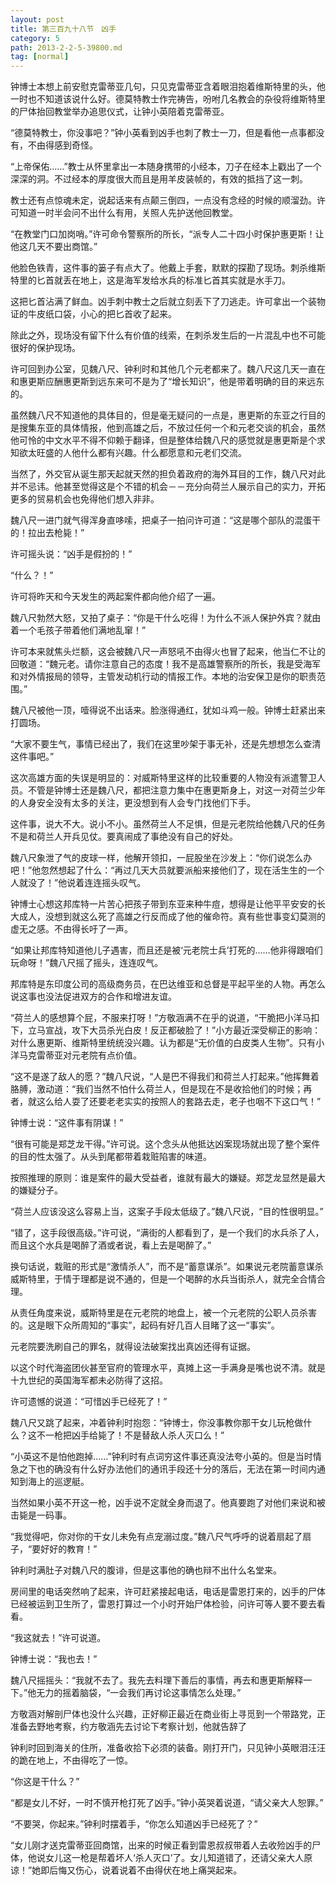 ```yaml
---
layout: post
title: 第三百九十八节　凶手
category: 5
path: 2013-2-2-5-39800.md
tag: [normal]
---
```


钟博士本想上前安慰克雷蒂亚几句，只见克雷蒂亚含着眼泪抱着维斯特里的头，他一时也不知道该说什么好。德莫特教士作完祷告，吩咐几名教会的杂役将维斯特里的尸体抬回教堂举办追思仪式，让钟小英陪着克雷蒂亚。

“德莫特教士，你没事吧？”钟小英看到凶手也刺了教士一刀，但是看他一点事都没有，不由得感到奇怪。

“上帝保佑……”教士从怀里拿出一本随身携带的小经本，刀子在经本上戳出了一个深深的洞。不过经本的厚度很大而且是用羊皮装帧的，有效的抵挡了这一刺。

教士还有点惊魂未定，说起话来有点颠三倒四，一点没有念经的时候的顺溜劲。许可知道一时半会问不出什么有用，关照人先护送他回教堂。

“在教堂门口加岗哨。”许可命令警察所的所长，“派专人二十四小时保护惠更斯！让他这几天不要出商馆。”

他脸色铁青，这件事的篓子有点大了。他戴上手套，默默的探勘了现场。刺杀维斯特里的匕首就丢在地上，这是海军发给水兵的标准匕首其实就是水手刀。

这把匕首沾满了鲜血。凶手刺中教士之后就立刻丢下了刀逃走。许可拿出一个装物证的牛皮纸口袋，小心的把匕首收了起来。

除此之外，现场没有留下什么有价值的线索，在刺杀发生后的一片混乱中也不可能很好的保护现场。

许可回到办公室，见魏八尺、钟利时和其他几个元老都来了。魏八尺这几天一直在和惠更斯应酬惠更斯到远东来可不是为了“增长知识”，他是带着明确的目的来远东的。

虽然魏八尺不知道他的具体目的，但是毫无疑问的一点是，惠更斯的东亚之行目的是搜集东亚的具体情报，他到高雄之后，不放过任何一个和元老交谈的机会，虽然他可怜的中文水平不得不仰赖于翻译，但是整体给魏八尺的感觉就是惠更斯是个求知欲太旺盛的人他什么都有兴趣。什么都愿意和元老们交流。

当然了，外交官从诞生那天起就天然的担负着政府的海外耳目的工作，魏八尺对此并不忌讳。他甚至觉得这是个不错的机会－－充分向荷兰人展示自己的实力，开拓更多的贸易机会也免得他们想入非非。

魏八尺一进门就气得浑身直哆嗦，把桌子一拍问许可道：“这是哪个部队的混蛋干的！拉出去枪毙！”

许可摇头说：“凶手是假扮的！”

“什么？！”

许可将昨天和今天发生的两起案件都向他介绍了一遍。

魏八尺勃然大怒，又拍了桌子：“你是干什么吃得！为什么不派人保护外宾？就由着一个毛孩子带着他们满地乱窜！”

许可本来就焦头烂额，这会被魏八尺一声怒吼不由得火也冒了起来，他当仁不让的回敬道：“魏元老。请你注意自己的态度！我不是高雄警察所的所长，我是受海军和对外情报局的领导，主管发动机行动的情报工作。本地的治安保卫是你的职责范围。”

魏八尺被他一顶，噎得说不出话来。脸涨得通红，犹如斗鸡一般。钟博士赶紧出来打圆场。

“大家不要生气，事情已经出了，我们在这里吵架于事无补，还是先想想怎么查清这件事吧。”

这次高雄方面的失误是明显的：对威斯特里这样的比较重要的人物没有派遣警卫人员。不管是钟博士还是魏八尺，都把注意力集中在惠更斯身上，对这一对荷兰少年的人身安全没有太多的关注，更没想到有人会专门找他们下手。

这件事，说大不大。说小不小。虽然荷兰人不足惧，但是元老院给他魏八尺的任务不是和荷兰人开兵见仗。要真闹成了事绝没有自己的好处。

魏八尺象泄了气的皮球一样，他解开领扣，一屁股坐在沙发上：“你们说怎么办吧！”他忽然想起了什么：“再过几天大员就要派船来接他们了，现在活生生的一个人就没了！”他说着连连摇头叹气。

钟博士心想这邦库特一片苦心把孩子带到东亚来种牛痘，想得是让他平平安安的长大成人，没想到就这么死了高雄之行反而成了他的催命符。真有些世事变幻莫测的虚无之感。不由得长吁了一声。

“如果让邦库特知道他儿子遇害，而且还是被‘元老院士兵’打死的……他非得跟咱们玩命呀！”魏八尺摇了摇头，连连叹气。

邦库特是东印度公司的高级商务员，在巴达维亚和总督是平起平坐的人物。再怎么说这事也没法促进双方的合作和增进友谊。

“荷兰人的感想算个屁，不服来打呀！”方敬涵满不在乎的说道，“干脆把小洋马扣下，立马宣战，攻下大员杀光白皮！反正都破脸了！”小方最近深受柳正的影响：对什么惠更斯、维斯特里统统没兴趣。认为都是“无价值的白皮类人生物”。只有小洋马克雷蒂亚对元老院有点价值。

“这不是遂了敌人的愿？”魏八尺说，“人是巴不得我们和荷兰人打起来。”他挥舞着胳膊，激动道：“我们当然不怕什么荷兰人，但是现在不是收拾他们的时候；再者，就这么给人耍了还要老老实实的按照人的套路去走，老子也咽不下这口气！”

钟博士说：“这件事有阴谋！”

“很有可能是郑芝龙干得。”许可说。这个念头从他抵达凶案现场就出现了整个案件的目的性太强了。从头到尾都带着栽赃陷害的味道。

按照推理的原则：谁是案件的最大受益者，谁就有最大的嫌疑。郑芝龙显然是最大的嫌疑分子。

“荷兰人应该没这么容易上当，这案子手段太低级了。”魏八尺说，“目的性很明显。”

“错了，这手段很高级。”许可说，“满街的人都看到了，是一个我们的水兵杀了人，而且这个水兵是喝醉了酒或者说，看上去是喝醉了。”

换句话说，栽赃的形式是“激情杀人”，而不是“蓄意谋杀”。如果说元老院蓄意谋杀威斯特里，于情于理都是说不通的，但是一个喝醉的水兵当街杀人，就完全合情合理。

从责任角度来说，威斯特里是在元老院的地盘上，被一个元老院的公职人员杀害的。这是眼下众所周知的“事实”，起码有好几百人目睹了这一“事实”。

元老院要洗刷自己的罪名，就得设法破案找出真凶还得有证据。

以这个时代海盗团伙甚至官府的管理水平，真摊上这一手满身是嘴也说不清。就是十九世纪的英国海军都未必防得了这招。

许可遗憾的说道：“可惜凶手已经死了！”

魏八尺又跳了起来，冲着钟利时抱怨：“钟博士，你没事教你那干女儿玩枪做什么？这不一枪把凶手给毙了！不是替敌人杀人灭口么！”

“小英这不是怕他跑掉……”钟利时有点词穷这件事还真没法夸小英的。但是当时情急之下也的确没有什么好办法他们的通讯手段还十分的落后，无法在第一时间内通知到海上的巡逻艇。

当然如果小英不开这一枪，凶手说不定就全身而退了。他真要跑了对他们来说和被击毙是一码事。

“我觉得吧，你对你的干女儿未免有点宠溺过度。”魏八尺气呼呼的说着扇起了扇子，“要好好的教育！”

钟利时满肚子对魏八尺的腹诽，但是这事他的确也辩不出什么名堂来。

房间里的电话突然响了起来，许可赶紧接起电话，电话是雷恩打来的，凶手的尸体已经被运到卫生所了，雷恩打算过一个小时开始尸体检验，问许可等人要不要去看看。

“我这就去！”许可说道。

钟博士说：“我也去！”

魏八尺摇摇头：“我就不去了。我先去料理下善后的事情，再去和惠更斯解释一下。”他无力的摇着脑袋，“一会我们再讨论这事情怎么处理。”

方敬涵对解剖尸体也没什么兴趣，正好柳正最近在商业街上寻觅到一个带路党，正准备去野地考察，约方敬涵先去讨论下考察计划，他就告辞了

钟利时回到海关的住所，准备收拾下必须的装备。刚打开门，只见钟小英眼泪汪汪的跪在地上，不由得吃了一惊。

“你这是干什么？”

“都是女儿不好，一时不慎开枪打死了凶手。”钟小英哭着说道，“请父亲大人恕罪。”

“不要哭，你起来。”钟利时摆着手，“你怎么知道凶手已经死了？”

“女儿刚才送克雷蒂亚回商馆，出来的时候正看到雷恩叔叔带着人去收殓凶手的尸体，他说女儿这一枪是帮着坏人‘杀人灭口’了。女儿知道错了，还请父亲大人原谅！”她即后悔又伤心，说着说着不由得伏在地上痛哭起来。
